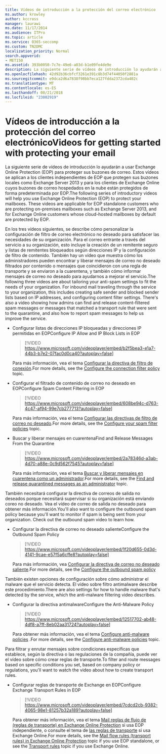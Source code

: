 ```yaml
---
title: Vídeos de introducción a la protección del correo electrónico
ms.author: krowley
author: kccross
manager: laurawi
ms.date: 11/17/2014
ms.audience: ITPro
ms.topic: article
ms.service: O365-seccomp
ms.custom: TN2DMC
localization_priority: Normal
search.appverid:
- MET150
ms.assetid: 393b0050-7c7e-49e6-a03d-b1e09fe4de9e
description: La siguiente serie de vídeos de introducción lo ayudarán a usar Exchange Online Protection (EOP) para proteger sus buzones de correo. Estos vídeos se aplican a los clientes independientes de EOP que protegen sus buzones locales como Exchange Server 2013 y para los clientes de Exchange Online cuyos buzones de correo hospedados en la nube están protegidos de forma predeterminada por EOP.
ms.openlocfilehash: 42d92b36cbfcf3261e391c8b3d74f44050f2881a
ms.sourcegitcommit: e9dca2d6a7838f98bb7eca127fdda2372cda402c
ms.translationtype: MT
ms.contentlocale: es-ES
ms.lasthandoff: 08/21/2018
ms.locfileid: "23002919"
---
```

# <a name="videos-for-getting-started-with-protecting-your-email"></a><span data-ttu-id="f5dc8-104">Vídeos de introducción a la protección del correo electrónico</span><span class="sxs-lookup"><span data-stu-id="f5dc8-104">Videos for getting started with protecting your email</span></span>

<span data-ttu-id="f5dc8-p102">La siguiente serie de vídeos de introducción lo ayudarán a usar Exchange Online Protection (EOP) para proteger sus buzones de correo. Estos vídeos se aplican a los clientes independientes de EOP que protegen sus buzones locales como Exchange Server 2013 y para los clientes de Exchange Online cuyos buzones de correo hospedados en la nube están protegidos de forma predeterminada por EOP.</span><span class="sxs-lookup"><span data-stu-id="f5dc8-p102">The following series of introductory videos will help you use Exchange Online Protection (EOP) to protect your mailboxes. These videos are applicable for EOP standalone customers who are protecting on-premises mailboxes such as Exchange Server 2013, and for Exchange Online customers whose cloud-hosted mailboxes by default are protected by EOP.</span></span> 
  
<span data-ttu-id="f5dc8-p103">En los tres vídeos siguientes, se describe cómo personalizar la configuración de filtro de correo electrónico no deseado para satisfacer las necesidades de su organización. Para el correo entrante a través del servicio a su organización, esto incluye la creación de un remitente seguro y listas de remitentes bloqueados según direcciones IP y la configuración de filtro de contenido. También hay un vídeo que muestra cómo los administradores pueden encontrar y liberar mensajes de correo no deseado filtrados por contenido o mensajes que coincidieron con una regla de transporte y se enviaron a la cuarentena, y también cómo informar mensajes de correo no deseado para ayudarnos a mejorar el servicio.</span><span class="sxs-lookup"><span data-stu-id="f5dc8-p103">The following three videos are about tailoring your anti-spam settings to fit the needs of your organization. For inbound mail traveling through the service to your organization, this includes creating safe sender and blocked sender lists based on IP addresses, and configuring content filter settings. There's also a video showing how admins can find and release content-filtered spam messages or messages that matched a transport rule that were sent to the quarantine, and also how to report spam messages to help us improve the service.</span></span>
  
- <span data-ttu-id="f5dc8-110">Configurar listas de direcciones IP bloqueadas y direcciones IP permitidas en EOP</span><span class="sxs-lookup"><span data-stu-id="f5dc8-110">Configure IP Allow and IP Block Lists in EOP</span></span>
    > [!VIDEO https://www.microsoft.com/videoplayer/embed/b2f5bea3-e1a7-44b3-b7e2-07fac0d0ca40?autoplay=false]
  
    <span data-ttu-id="f5dc8-111">Para más información, vea el tema [Configurar la directiva de filtro de conexión](configure-the-connection-filter-policy.md).</span><span class="sxs-lookup"><span data-stu-id="f5dc8-111">For more details, see the [Configure the connection filter policy](configure-the-connection-filter-policy.md) topic.</span></span> 
    
- <span data-ttu-id="f5dc8-112">Configurar el filtrado de contenido de correo no deseado en EOP</span><span class="sxs-lookup"><span data-stu-id="f5dc8-112">Configure Spam Content Filtering in EOP</span></span>
    > [!VIDEO https://www.microsoft.com/videoplayer/embed/608be94c-d763-4c47-af94-99e7cb277713?autoplay=false]
  
    <span data-ttu-id="f5dc8-113">Para más información, vea el tema [Configurar las directivas de filtro de correo no deseado](configure-your-spam-filter-policies.md).</span><span class="sxs-lookup"><span data-stu-id="f5dc8-113">For more details, see the [Configure your spam filter policies](configure-your-spam-filter-policies.md) topic.</span></span> 
    
- <span data-ttu-id="f5dc8-114">Buscar y liberar mensajes en cuarentena</span><span class="sxs-lookup"><span data-stu-id="f5dc8-114">Find and Release Messages From the Quarantine</span></span>
    > [!VIDEO https://www.microsoft.com/videoplayer/embed/2a78346d-a3ab-4d70-a88e-0c9d562f7545?autoplay=false]
  
    <span data-ttu-id="f5dc8-115">Para más información, vea el tema [Buscar y liberar mensajes en cuarentena como un administrador](find-and-release-quarantined-messages-as-an-administrator.md).</span><span class="sxs-lookup"><span data-stu-id="f5dc8-115">For more details, see the [Find and release quarantined messages as an administrator](find-and-release-quarantined-messages-as-an-administrator.md) topic.</span></span> 
    
<span data-ttu-id="f5dc8-p104">También necesitará configurar la directiva de correos de salida no deseados porque necesitará supervisar si su organización está enviando coreo no deseado. Vea el vídeo de correo de salida no deseado para obtener más información.</span><span class="sxs-lookup"><span data-stu-id="f5dc8-p104">You'll also want to configure the outbound spam policy because you'll want to monitor if spam is being sent from your organization. Check out the outbound spam video to learn how.</span></span>
  
- <span data-ttu-id="f5dc8-118">Configurar la directiva de correo no deseado saliente</span><span class="sxs-lookup"><span data-stu-id="f5dc8-118">Configure the Outbound Spam Policy</span></span>
    > [!VIDEO https://www.microsoft.com/videoplayer/embed/1f20d655-0d3d-4141-9cae-e57f5a6cffe8?autoplay=false]
  
    <span data-ttu-id="f5dc8-119">Para más información, vea [Configurar la directiva de correo no deseado saliente](configure-the-outbound-spam-policy.md).</span><span class="sxs-lookup"><span data-stu-id="f5dc8-119">For more details, see the [Configure the outbound spam policy](configure-the-outbound-spam-policy.md)</span></span>
    
<span data-ttu-id="f5dc8-120">También existen opciones de configuración sobre cómo administrar el malware que el servicio detecta. El vídeo sobre filtro antimalware describe este procedimiento.</span><span class="sxs-lookup"><span data-stu-id="f5dc8-120">There are also settings for how to handle malware that's detected by the service, which the anti-malware filtering video describes.</span></span>
  
- <span data-ttu-id="f5dc8-121">Configurar la directiva antimalware</span><span class="sxs-lookup"><span data-stu-id="f5dc8-121">Configure the Anti-Malware Policy</span></span>
    > [!VIDEO https://www.microsoft.com/videoplayer/embed/12517702-ab48-4df8-a7ff-8eb02aa31724?autoplay=false]
  
    <span data-ttu-id="f5dc8-122">Para obtener más información, vea el tema [Configure anti-malware policies](configure-anti-malware-policies.md) .</span><span class="sxs-lookup"><span data-stu-id="f5dc8-122">For more details, see the [Configure anti-malware policies](configure-anti-malware-policies.md) topic.</span></span> 
    
<span data-ttu-id="f5dc8-123">Para filtrar y enrutar mensajes sobre condiciones específicas que establece, según la directiva o las regulaciones de la compañía, puede ver el vídeo sobre cómo crear reglas de transporte.</span><span class="sxs-lookup"><span data-stu-id="f5dc8-123">To filter and route messages based on specific conditions you set, based on company policy or regulations, you'll want to watch the video about how to create transport rules.</span></span>
  
- <span data-ttu-id="f5dc8-124">Configurar reglas de transporte de Exchange en EOP</span><span class="sxs-lookup"><span data-stu-id="f5dc8-124">Configure Exchange Transport Rules in EOP</span></span>
    > [!VIDEO https://www.microsoft.com/videoplayer/embed/7cdcd2cb-9382-4065-98e1-81257b32a189?autoplay=false]
  
    <span data-ttu-id="f5dc8-125">Para obtener más información, vea el tema [Mail reglas de flujo de (reglas de transporte) en Exchange Online Protection](eop/mail-flow-rules-transport-rules-0.md) si usa EOP independiente, o consulte el tema de [las reglas de transporte](http://technet.microsoft.com/library/743bd525-0ca2-426d-b76c-b4a052bc8886.aspx) si usa Exchange Online.</span><span class="sxs-lookup"><span data-stu-id="f5dc8-125">For more details, see the [Mail flow rules (transport rules) in Exchange Online Protection](eop/mail-flow-rules-transport-rules-0.md) topic if you use EOP standalone, or see the [Transport rules](http://technet.microsoft.com/library/743bd525-0ca2-426d-b76c-b4a052bc8886.aspx) topic if you use Exchange Online.</span></span> 
    

